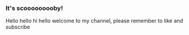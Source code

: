 ### It's scooooooooby!

Hello hello hi hello welcome to my channel, please remember to like and subscribe
